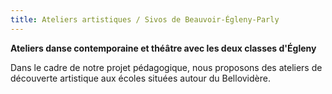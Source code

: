 ```yaml
---
title: Ateliers artistiques / Sivos de Beauvoir-Égleny-Parly
---
```


**Ateliers danse contemporaine et théâtre avec les deux classes d'Égleny**

Dans le cadre de notre projet pédagogique, nous proposons des ateliers de découverte artistique aux écoles situées autour du Bellovidère.
